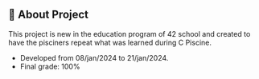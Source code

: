 ## 📜 About Project
This project is new in the education program of 42 school and created to have the pisciners repeat what was learned during C Piscine.
* Developed from 08/jan/2024 to 21/jan/2024.
* Final grade: 100%
